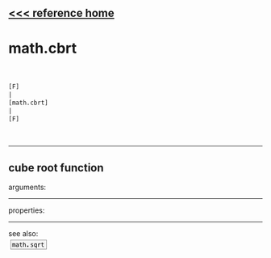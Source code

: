 [<<< reference home](ceammc_lib.md)
---

# math.cbrt

```


[F]
|
[math.cbrt]
|
[F]

            
```
---
cube root function
---
arguments:


---
properties:


---
see also:<br>
[![math.sqrt](img/object_math.sqrt.png)](math.sqrt.md)
